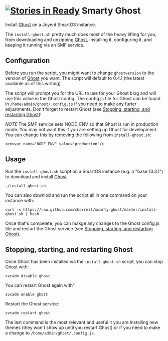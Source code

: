 [![Stories in Ready](https://badge.waffle.io/chorrell/smarty-ghost.png?label=ready&title=Ready)](https://waffle.io/chorrell/smarty-ghost)
Smarty Ghost
============

Install [Ghost](https://ghost.org) on a Joyent SmartOS instance.


The `install-ghost.sh` pretty much does most of the heavy lifting for you, from downloading and unzipping [Ghost](https://ghost.org), installing it, configuring it, and keeping it running via an SMF service.


Configuration
-------------
Before you run the script, you might want to change `ghostversion` to the version of [Ghost](https://ghost.org) you want. The script will default to 0.4.1 (the latest available as of this writing)

The script will prompt you for the URL to use for your Ghost blog and will use this value in the Ghost config. The config.js file for Ghost can be found in `/home/admin/ghost/.config.js` if you need to make any furter adjustments. Don't forget to restart Ghost  (see [Stopping, starting, and restarting Ghost](#stopping-starting-and-restarting-ghost))!

*NOTE*
The SMF service sets NODE_ENV so that Ghost is run in production mode. You may not want this if you are setting up Ghost for development. You can change this by removing the following from `install-ghost.sh`:

```
<envvar name="NODE_ENV" value="production"/>
```


Usage
-----

Run the `install-ghost.sh` script on a SmartOS instance (e.g. a "base 13.3.1") to download and install [Ghost](https://ghost.org). 

```
./install-ghost.sh
```

You can also downlod and run the script all in one command on your instance with:

```
curl -s https://raw.github.com/chorrell/smarty-ghost/master/install-ghost.sh | bash
```

Once that's compelete, you can makge any changes to the Ghost config.js file and restart the Ghost service (see [Stopping, starting, and restarting Ghost](#stopping-starting-and-restarting-ghost)).


Stopping, starting, and restarting Ghost
----------------------------------------

Once Ghost has been installed via the `install-ghost.sh` script, you can stop Ghost with:

```
svcadm disable ghost
```

You can restart Ghost again with"

```
svcadm enable ghost
```

Restart the Ghost service:

```
svcadm restart ghost
```

The last command is the most relevant and useful it you are installing new themes (they won't show up until you restart Ghost) or if you need to make a change to `/home/admin/ghost/.config.js`.

